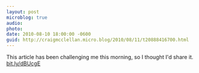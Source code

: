 ```yaml
---
layout: post
microblog: true
audio: 
photo: 
date: 2010-08-10 18:00:00 -0600
guid: http://craigmcclellan.micro.blog/2010/08/11/t20888416700.html
---
```

This article has been challenging me this morning, so I thought I'd share it. [bit.ly/dBUcgE](http://bit.ly/dBUcgE)
